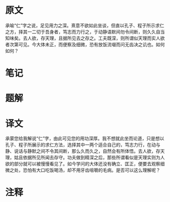 # 原文
承喻“仁”字之说，足见用力之深。熹意不欲如此坐谈，但直以孔子、程子所示求仁之方，择其一二切于吾身者，笃志而力行之，于动静语默间勿令间断，则久久自当知味矣。去人欲，存天理，且据所见去之存之。工夫既深，则所谓似天理而实人欲者次第可见。今大体未正，而便察及细微，恐有放饭流啜而问无齿决之讥也。如何如何？

# 笔记

# 题解

# 译文
承蒙您给我解说“仁”字，由此可见您的用功深厚。我不想就此坐而论道，只是想以孔子、程子所展示的求仁方法，选择其中一两个适合自己的，笃志力行，在动与静、说话与静默之间不令其间断，那么久而久之，自然会有所体悟。去人欲，存天理，姑且依据所见所闻去存守。功夫做到精深之后，那些所谓看似是天理实则为人欲的部分就可以被慢慢看见了。如今学问的大体还没有确立、匡正，便要去观察细微之处，恐怕有大口吃饭喝汤，却不用牙齿咀嚼的毛病。是否可以这么理解呢？
# 注释